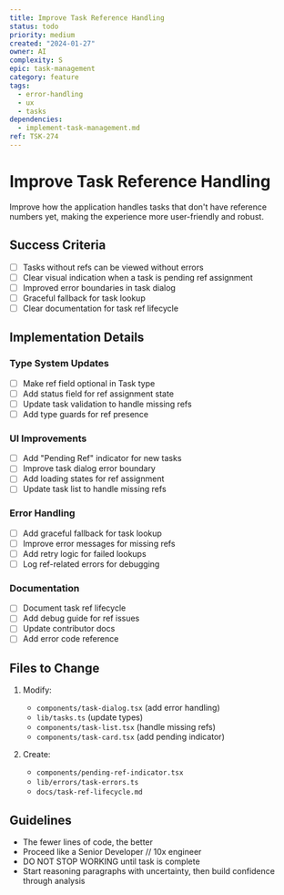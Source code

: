```yaml
---
title: Improve Task Reference Handling
status: todo
priority: medium
created: "2024-01-27"
owner: AI
complexity: S
epic: task-management
category: feature
tags:
  - error-handling
  - ux
  - tasks
dependencies:
  - implement-task-management.md
ref: TSK-274
---
```


# Improve Task Reference Handling

Improve how the application handles tasks that don't have reference numbers yet, making the experience more user-friendly and robust.

## Success Criteria

- [ ] Tasks without refs can be viewed without errors
- [ ] Clear visual indication when a task is pending ref assignment
- [ ] Improved error boundaries in task dialog
- [ ] Graceful fallback for task lookup
- [ ] Clear documentation for task ref lifecycle

## Implementation Details

### Type System Updates

- [ ] Make ref field optional in Task type
- [ ] Add status field for ref assignment state
- [ ] Update task validation to handle missing refs
- [ ] Add type guards for ref presence

### UI Improvements

- [ ] Add "Pending Ref" indicator for new tasks
- [ ] Improve task dialog error boundary
- [ ] Add loading states for ref assignment
- [ ] Update task list to handle missing refs

### Error Handling

- [ ] Add graceful fallback for task lookup
- [ ] Improve error messages for missing refs
- [ ] Add retry logic for failed lookups
- [ ] Log ref-related errors for debugging

### Documentation

- [ ] Document task ref lifecycle
- [ ] Add debug guide for ref issues
- [ ] Update contributor docs
- [ ] Add error code reference

## Files to Change

1. Modify:

   - `components/task-dialog.tsx` (add error handling)
   - `lib/tasks.ts` (update types)
   - `components/task-list.tsx` (handle missing refs)
   - `components/task-card.tsx` (add pending indicator)

2. Create:
   - `components/pending-ref-indicator.tsx`
   - `lib/errors/task-errors.ts`
   - `docs/task-ref-lifecycle.md`

## Guidelines

- The fewer lines of code, the better
- Proceed like a Senior Developer // 10x engineer
- DO NOT STOP WORKING until task is complete
- Start reasoning paragraphs with uncertainty, then build confidence through analysis
